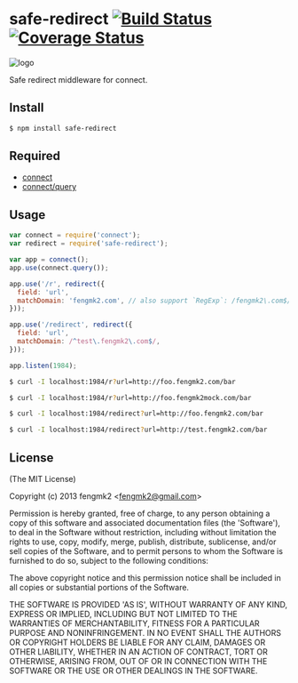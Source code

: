 safe-redirect [![Build Status](https://secure.travis-ci.org/node_modules/fengmk2/safe-redirect.png)](http://travis-ci.org/node_modules/fengmk2/safe-redirect) [![Coverage Status](https://coveralls.io/repos/fengmk2/safe-redirect/badge.png)](https://coveralls.io/r/fengmk2/safe-redirect)
=======

![logo](https://raw.github.com/fengmk2/safe-redirect/master/logo.png)

Safe redirect middleware for connect.

## Install

```bash
$ npm install safe-redirect
```

## Required

* [connect](http://www.senchalabs.org/connect/)
* [connect/query](http://www.senchalabs.org/connect/query.html)

## Usage

```js
var connect = require('connect');
var redirect = require('safe-redirect');

var app = connect();
app.use(connect.query());

app.use('/r', redirect({
  field: 'url',
  matchDomain: 'fengmk2.com', // also support `RegExp`: /fengmk2\.com$/
}));

app.use('/redirect', redirect({
  field: 'url',
  matchDomain: /^test\.fengmk2\.com$/,
}));

app.listen(1984);
```

```bash
$ curl -I localhost:1984/r?url=http://foo.fengmk2.com/bar

$ curl -I localhost:1984/r?url=http://foo.fengmk2mock.com/bar

$ curl -I localhost:1984/redirect?url=http://foo.fengmk2.com/bar

$ curl -I localhost:1984/redirect?url=http://test.fengmk2.com/bar
```

## License 

(The MIT License)

Copyright (c) 2013 fengmk2 &lt;fengmk2@gmail.com&gt;

Permission is hereby granted, free of charge, to any person obtaining
a copy of this software and associated documentation files (the
'Software'), to deal in the Software without restriction, including
without limitation the rights to use, copy, modify, merge, publish,
distribute, sublicense, and/or sell copies of the Software, and to
permit persons to whom the Software is furnished to do so, subject to
the following conditions:

The above copyright notice and this permission notice shall be
included in all copies or substantial portions of the Software.

THE SOFTWARE IS PROVIDED 'AS IS', WITHOUT WARRANTY OF ANY KIND,
EXPRESS OR IMPLIED, INCLUDING BUT NOT LIMITED TO THE WARRANTIES OF
MERCHANTABILITY, FITNESS FOR A PARTICULAR PURPOSE AND NONINFRINGEMENT.
IN NO EVENT SHALL THE AUTHORS OR COPYRIGHT HOLDERS BE LIABLE FOR ANY
CLAIM, DAMAGES OR OTHER LIABILITY, WHETHER IN AN ACTION OF CONTRACT,
TORT OR OTHERWISE, ARISING FROM, OUT OF OR IN CONNECTION WITH THE
SOFTWARE OR THE USE OR OTHER DEALINGS IN THE SOFTWARE.
